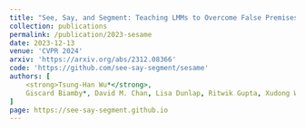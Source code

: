 ```yaml
---
title: "See, Say, and Segment: Teaching LMMs to Overcome False Premises"
collection: publications
permalink: /publication/2023-sesame
date: 2023-12-13
venue: 'CVPR 2024'
arxiv: 'https://arxiv.org/abs/2312.08366'
code: 'https://github.com/see-say-segment/sesame'
authors: [
	<strong>Tsung-Han Wu*</strong>,
	Giscard Biamby*, David M. Chan, Lisa Dunlap, Ritwik Gupta, Xudong Wang, Joseph E Gonzalez, Trevor Darrell
]
page: https://see-say-segment.github.io
---
```

